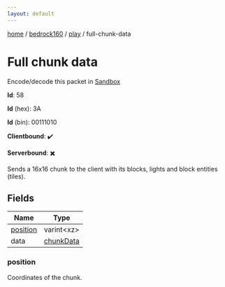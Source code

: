 ```yaml
---
layout: default
---
```


[home](/)  /  [bedrock160](/protocol/bedrock160)  /  [play](/protocol/bedrock160/play)  /  full-chunk-data

# Full chunk data

Encode/decode this packet in [Sandbox](../../../sandbox/bedrock160#Play.FullChunkData)

**Id**: 58

**Id** (hex): 3A

**Id** (bin): 00111010

**Clientbound**: ✔️

**Serverbound**: ✖️

Sends a 16x16 chunk to the client with its blocks, lights and block entities (tiles).

## Fields

Name | Type
---|---
[position](#position) | varint&lt;xz&gt;
data | [chunkData](/protocol/bedrock160/types/chunk-data)

### position

Coordinates of the chunk.
